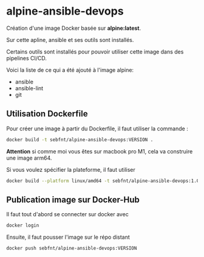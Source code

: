 # alpine-ansible-devops

Création d'une image Docker basée sur **alpine:latest**.

Sur cette apline, ansible et ses outils sont installés.

Certains outils sont installés pour pouvoir utiliser cette image dans des pipelines CI/CD.

Voici la liste de ce qui a été ajouté à l'image alpine:
* ansible
* ansible-lint
* git


## Utilisation Dockerfile

Pour créer une image à partir du Dockerfile, il faut utiliser la commande :

```bash
docker build -t sebfnt/alpine-ansible-devops:VERSION .
```

**Attention** si comme moi vous êtes sur macbook pro M1, cela va construire une image arm64.

Si vous voulez spécifier la plateforme, il faut utiliser 

```bash
docker build --platform linux/amd64 -t sebfnt/alpine-ansible-devops:1.0.0 .
```

## Publication image sur Docker-Hub

Il faut tout d'abord se connecter sur docker avec 

```bash
docker login
```
Ensuite, il faut pousser l'image sur le répo distant

```bash
docker push sebfnt/alpine-ansible-devops:VERSION
```

